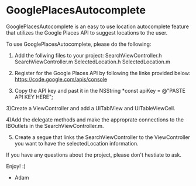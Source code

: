 GooglePlacesAutocomplete
========================

GooglePlacesAutocomplete is an easy to use location autocomplete feature that utilizes the Google Places API to suggest locations to the user.

To use GooglePlacesAutocomplete, please do the following:


1) Add the follwing files to your project:
SearchViewController.h
SearchViewController.m
SelectedLocation.h
SelectedLocation.m

2) Register for the Google Places API by following the linke provided below:
https://code.google.com/apis/console

2) Copy the API key and past it in the NSString *const apiKey = @"PASTE API KEY HERE";

3)Create a ViewController and add a UITablView and UITableViewCell.

4)Add the delegate methods and make the approprate connections to the IBOutlets in the SearchViewController.m.

5) Create a segue that links the SearchViewController to the ViewController you want to have the selectedLocation information.

If you have any questions about the project, please don't hestiate to ask.

Enjoy! :)

- Adam
